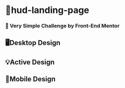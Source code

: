 # 📑hud-landing-page
### 📌 Very Simple Challenge by Front-End Mentor
## 🖥️Desktop Design

## 💡Active Design

## 📱Mobile Design
